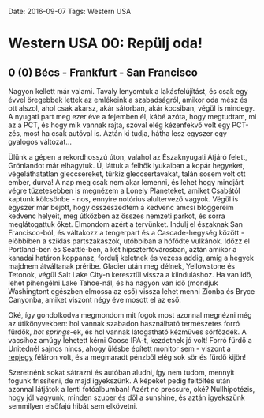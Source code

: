 Date: 2016-09-07
Tags: Western USA

# Western USA 00: Repülj oda!

## 0 (0) Bécs - Frankfurt - San Francisco

Nagyon kellett már valami. Tavaly lenyomtuk a lakásfelújítást, és csak egy évvel öregebbek lettek az emlékeink a szabadságról, amikor oda mész és ott alszol, ahol csak akarsz, akár sátorban, akár kocsiban, végül is mindegy. A nyugati part meg ezer éve a fejemben él, kábé azóta, hogy megtudtam, mi az a PCT, és hogy mik vannak rajta, szóval elég kézenfekvő volt egy PCT-zés, most ha csak autóval is. Aztán ki tudja, hátha lesz egyszer egy gyalogos változat...

Ülünk a gépen a rekordhosszú úton, valahol az Északnyugati Átjáró felett, Grönlandot már elhagytuk. Ú, láttuk a felhők lyukaiban a kopár hegyeket, végeláthatatlan gleccsereket, türkiz gleccsertavakat, talán sosem volt ott ember, durva! A nap meg csak nem akar lemenni, és lehet hogy mindjárt végre tüzetesebben is megnézem a Lonely Planeteket, amiket Csabától kaptunk kölcsönbe - nos, ennyire notórius alultervező vagyok. Végül is egyszer már bejött, hogy összeszedtem a kedvenc amcsi bloggereim kedvenc helyeit, meg útközben az összes nemzeti parkot, és sorra meglátogattuk őket. Elmondom azért a tervünket. Indulj el északnak San Francisco-ból, és váltakozz a tengerpart és a Cascade-hegység között - előbbiben a sziklás partszakaszok, utóbbiban a hófödte vulkánok. Időzz el Portland-ben és Seattle-ben, a két hipszterfővárosban, aztán amikor a kanadai határon koppansz, fordulj keletnek és vezess addig, amíg a hegyek majdnem átváltanak préribe. Glacier után meg délnek, Yellowstone és Tetonok, végül Salt Lake City-n keresztül vissza a kiinduláshoz. Ha van idő, lehet pihengélni Lake Tahoe-nál, és ha nagyon van idő (mondjuk Washingtont egészben elmossa az eső) vissza lehet menni Zionba és Bryce Canyonba, amiket viszont négy éve mosott el az eső.

Oké, így gondolkodva megmondom mit fogok most azonnal megnézni még az útikönyvekben: hol vannak szabadon használható természetes forró fürdők, *hot springs*-ek, és hol vannak látogatható kézműves sörfőzdék. A vacsihoz amúgy lehetett kérni Goose IPA-t, kezdetnek jó volt! Forró fürdő a Unitednél sajnos nincs, ahogy ülésbe épített monitor sem - viszont a [repjegy](http://repjegyportal.com) féláron volt, és a megmaradt pénzből elég sok sör és fürdő kijön!

Szeretnénk sokat sátrazni és autóban aludni, így nem tudom, mennyit fogunk frissíteni, de majd igyekszünk. A képeket pedig feltöltés után azonnal látjátok a lenti fotóalbumban! Azért no pressure, oké? Nullhipotézis, hogy jól vagyunk, minden szuper és dől a sunshine, és aztán igyekszünk semmilyen elsőfajú hibát sem elkövetni.